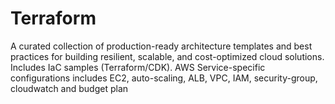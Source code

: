 # Terraform
A curated collection of production-ready architecture templates and best practices for building resilient, scalable, and cost-optimized cloud solutions. Includes IaC samples (Terraform/CDK).
AWS Service-specific configurations includes EC2, auto-scaling, ALB, VPC, IAM, security-group, cloudwatch and budget plan
